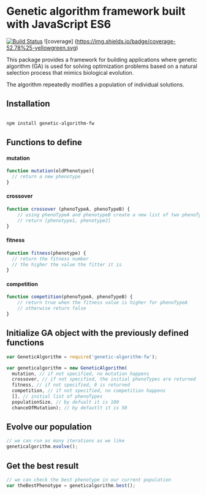 # Genetic algorithm framework built with JavaScript ES6

[![Build Status](https://travis-ci.org/nitin42/genetic-algorithm-es6.svg?branch=master)](https://travis-ci.org/nitin42/genetic-algorithm-es6)
![coverage] (https://img.shields.io/badge/coverage-52.78%25-yellowgreen.svg)

This package provides a framework for building applications where genetic algorithm (GA) is used for solving optimization problems based on a natural selection process that mimics biological evolution.

The algorithm repeatedly modifies a population of individual solutions.

## Installation

```bash

npm install genetic-algorithm-fw

```

## Functions to define

#### mutation

```js
function mutation(oldPhenotype){
  // return a new phenotype
}
```

#### crossover

```js
function crossover (phenoTypeA, phenoTypeB) {
    // using phenoTypeA and phenotypeB create a new list of two phenoTypes
    // return [phenotype1, phenotype2]
}
```
#### fitness

```js
function fitness(phenotype) {
  // return the fitness number
  // the higher the value the fitter it is
}
```
#### competition
```js
function competition(phenoTypeA, phenoTypeB) {
    // return true when the fitness value is higher for phenoTypeA
    // otherwise return false
}
```

## Initialize GA object with the previously defined functions
```js
var GeneticAlgorithm = require('genetic-algorithm-fw');

var geneticalgorithm = new GeneticAlgorithm(
  mutation, // if not specified, no mutation happens
  crossover, // if not specified, the initial phenoTypes are returned
  fitness, // if not specified, 0 is returned
  competition, // if not specified, no competition happens
  [], // initial list of phenoTypes
  populationSize, // by defualt it is 100
  chanceOfMutation); // by defautlt it is 50
```
## Evolve our population
```js
// we can run as many iterations as we like
geneticalgorithm.evolve();
```

## Get the best result
```js
// we can check the best phenotype in our current population
var theBestPhenotype = geneticalgorithm.best();
```
